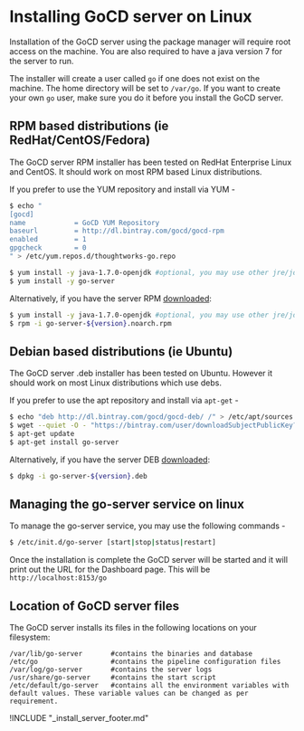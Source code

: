 # Installing GoCD server on Linux

<!-- toc -->

Installation of the GoCD server using the package manager will require root access on the machine. You are also required to have a java version 7 for the server to run.

The installer will create a user called ```go``` if one does not exist on the machine. The home directory will be set to ```/var/go```. If you want to create your own ```go``` user, make sure you do it before you install the GoCD server.

## RPM based distributions (ie RedHat/CentOS/Fedora)

The GoCD server RPM installer has been tested on RedHat Enterprise Linux and CentOS. It should work on most RPM based Linux distributions.

If you prefer to use the YUM repository and install via YUM -

``` bash
$ echo "
[gocd]
name            = GoCD YUM Repository
baseurl         = http://dl.bintray.com/gocd/gocd-rpm
enabled         = 1
gpgcheck        = 0
" > /etc/yum.repos.d/thoughtworks-go.repo

$ yum install -y java-1.7.0-openjdk #optional, you may use other jre/jdk if you prefer
$ yum install -y go-server
```

Alternatively, if you have the server RPM [downloaded](https://www.go.cd/download):

``` bash
$ yum install -y java-1.7.0-openjdk #optional, you may use other jre/jdk if you prefer
$ rpm -i go-server-${version}.noarch.rpm
```

## Debian based distributions (ie Ubuntu)

The GoCD server .deb installer has been tested on Ubuntu. However it should work on most Linux distributions which use debs.

If you prefer to use the apt repository and install via `apt-get` -

```bash
$ echo "deb http://dl.bintray.com/gocd/gocd-deb/ /" > /etc/apt/sources.list.d/gocd.list
$ wget --quiet -O - "https://bintray.com/user/downloadSubjectPublicKey?username=gocd" | sudo apt-key add -
$ apt-get update
$ apt-get install go-server
```

Alternatively, if you have the server DEB [downloaded](https://www.go.cd/download):

```bash
$ dpkg -i go-server-${version}.deb
```

## Managing the go-server service on linux

To manage the go-server service, you may use the following commands -

```bash
$ /etc/init.d/go-server [start|stop|status|restart]
```

Once the installation is complete the GoCD server will be started and it will print out the URL for the Dashboard page. This will be ```http://localhost:8153/go```

## Location of GoCD server files

The GoCD server installs its files in the following locations on your filesystem:

```
/var/lib/go-server       #contains the binaries and database
/etc/go                  #contains the pipeline configuration files
/var/log/go-server       #contains the server logs
/usr/share/go-server     #contains the start script
/etc/default/go-server   #contains all the environment variables with default values. These variable values can be changed as per requirement.
```

!INCLUDE "_install_server_footer.md"
